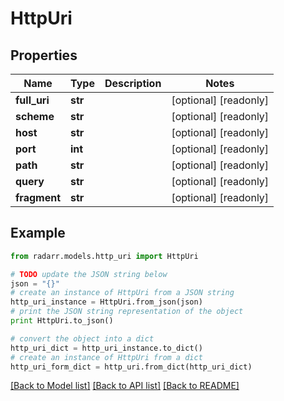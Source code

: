 # HttpUri


## Properties
Name | Type | Description | Notes
------------ | ------------- | ------------- | -------------
**full_uri** | **str** |  | [optional] [readonly] 
**scheme** | **str** |  | [optional] [readonly] 
**host** | **str** |  | [optional] [readonly] 
**port** | **int** |  | [optional] [readonly] 
**path** | **str** |  | [optional] [readonly] 
**query** | **str** |  | [optional] [readonly] 
**fragment** | **str** |  | [optional] [readonly] 

## Example

```python
from radarr.models.http_uri import HttpUri

# TODO update the JSON string below
json = "{}"
# create an instance of HttpUri from a JSON string
http_uri_instance = HttpUri.from_json(json)
# print the JSON string representation of the object
print HttpUri.to_json()

# convert the object into a dict
http_uri_dict = http_uri_instance.to_dict()
# create an instance of HttpUri from a dict
http_uri_form_dict = http_uri.from_dict(http_uri_dict)
```
[[Back to Model list]](../README.md#documentation-for-models) [[Back to API list]](../README.md#documentation-for-api-endpoints) [[Back to README]](../README.md)


